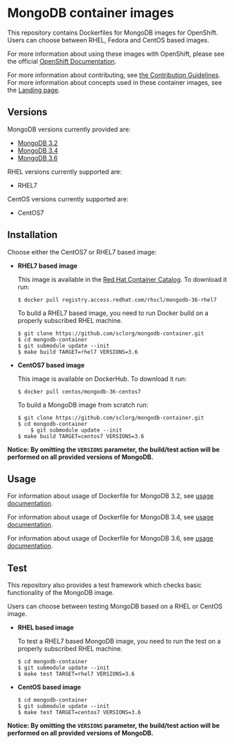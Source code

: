MongoDB container images
=====================

This repository contains Dockerfiles for MongoDB images for OpenShift.
Users can choose between RHEL, Fedora and CentOS based images.

For more information about using these images with OpenShift, please see the
official [OpenShift Documentation](https://docs.openshift.org/latest/using_images/db_images/mongodb.html).

For more information about contributing, see
[the Contribution Guidelines](https://github.com/sclorg/welcome/blob/master/contribution.md).
For more information about concepts used in these container images, see the
[Landing page](https://github.com/sclorg/welcome).


Versions
---------------------------------
MongoDB versions currently provided are:
* [MongoDB 3.2](3.2)
* [MongoDB 3.4](3.4)
* [MongoDB 3.6](latest)

RHEL versions currently supported are:
* RHEL7

CentOS versions currently supported are:
* CentOS7


Installation
---------------------------------
Choose either the CentOS7 or RHEL7 based image:

*  **RHEL7 based image**

    This image is available in the [Red Hat Container Catalog](https://access.redhat.com/containers#/registry.access.redhat.com/rhscl/mongodb-36-rhel7). To download it run:

    ```
    $ docker pull registry.access.redhat.com/rhscl/mongodb-36-rhel7
    ```

    To build a RHEL7 based image, you need to run Docker build on a properly
    subscribed RHEL machine.

    ```
    $ git clone https://github.com/sclorg/mongodb-container.git
    $ cd mongodb-container
    $ git submodule update --init
    $ make build TARGET=rhel7 VERSIONS=3.6
    ```

*  **CentOS7 based image**

    This image is available on DockerHub. To download it run:

    ```
    $ docker pull centos/mongodb-36-centos7
    ```

    To build a MongoDB image from scratch run:

    ```
    $ git clone https://github.com/sclorg/mongodb-container.git
    $ cd mongodb-container
        $ git submodule update --init
    $ make build TARGET=centos7 VERSIONS=3.6
    ```

**Notice: By omitting the `VERSIONS` parameter, the build/test action will be
performed on all provided versions of MongoDB.**


Usage
---------------------------------

For information about usage of Dockerfile for MongoDB 3.2,
see [usage documentation](3.2/).

For information about usage of Dockerfile for MongoDB 3.4,
see [usage documentation](3.4/).

For information about usage of Dockerfile for MongoDB 3.6,
see [usage documentation](latest/).

Test
---------------------------------

This repository also provides a test framework which checks basic
functionality of the MongoDB image.

Users can choose between testing MongoDB based on a RHEL or CentOS image.

*  **RHEL based image**

    To test a RHEL7 based MongoDB image, you need to run the test on a properly
    subscribed RHEL machine.

    ```
    $ cd mongodb-container
    $ git submodule update --init
    $ make test TARGET=rhel7 VERSIONS=3.6
    ```

*  **CentOS based image**

    ```
    $ cd mongodb-container
    $ git submodule update --init
    $ make test TARGET=centos7 VERSIONS=3.6
    ```

**Notice: By omitting the `VERSIONS` parameter, the build/test action will be
performed on all provided versions of MongoDB.**
